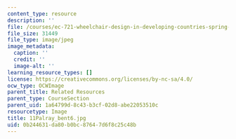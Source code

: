 ```yaml
---
content_type: resource
description: ''
file: /courses/ec-721-wheelchair-design-in-developing-countries-spring-2009/0b244631da80b0bc87647d6f8c25c48b_11Palray_bent6.jpg
file_size: 31449
file_type: image/jpeg
image_metadata:
  caption: ''
  credit: ''
  image-alt: ''
learning_resource_types: []
license: https://creativecommons.org/licenses/by-nc-sa/4.0/
ocw_type: OCWImage
parent_title: Related Resources
parent_type: CourseSection
parent_uid: 1a64799d-8c43-b3cf-02d8-abe22053510c
resourcetype: Image
title: 11Palray_bent6.jpg
uid: 0b244631-da80-b0bc-8764-7d6f8c25c48b
---
```

